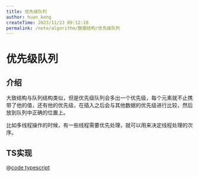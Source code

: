 ```yaml
---
title: 优先级队列
author: huan_kong
createTime: 2023/11/23 09:12:10
permalink: /note/algorithm/数据结构/优先级队列
---
```


# 优先级队列

## 介绍

大致结构与队列结构类似，但是优先级队列会多出一个优先级，每个元素就不止携带了他的值，还有他的优先级，在插入之后会与其他数据的优先级进行比较，然后放到队列中正确的位置上。

比如多线程操作的时候，有一些线程需要优先处理，就可以用来决定线程处理的次序。

## TS实现

@[code typescript](./优先级队列.ts)
